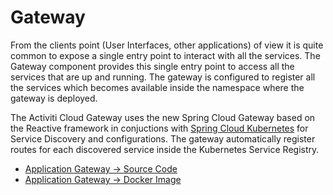 # Gateway

From the clients point \(User Interfaces, other applications\) of view it is quite common to expose a single entry point to interact with all the services. The Gateway component provides this single entry point to access all the services that are up and running. The gateway is configured to register all the services which becomes available inside the namespace where the gateway is deployed.

The Activiti Cloud Gateway uses the new Spring Cloud Gateway based on the Reactive framework in conjuctions with [Spring Cloud Kubernetes](https://spring.io/projects/spring-cloud-kubernetes#overview) for Service Discovery and configurations. The gateway automatically register routes for each discovered service inside the Kubernetes Service Registry.

* [Application Gateway -&gt; Source Code](https://github.com/activiti/activiti-cloud-gateway)
* [Application Gateway -&gt; Docker Image](https://cloud.docker.com/u/activiti/repository/docker/activiti/activiti-cloud-gateway)

